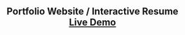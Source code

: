 <h2 align="center">
  Portfolio Website / Interactive Resume<br/>
  <a href="https://perihassanzadeh.github.io" target="_blank">Live Demo</a>
</h2>
